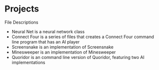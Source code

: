 # Projects
File Descriptions
- Neural Net is a neural network class
- Connect Four is a series of files that creates a Connect Four command line program that has an AI player
- Screensnake is an implementation of Screensnake
- Minesweeper is an implementation of Minesweeper
- Quoridor is an command line version of Quoridor, featuring two AI implementations
